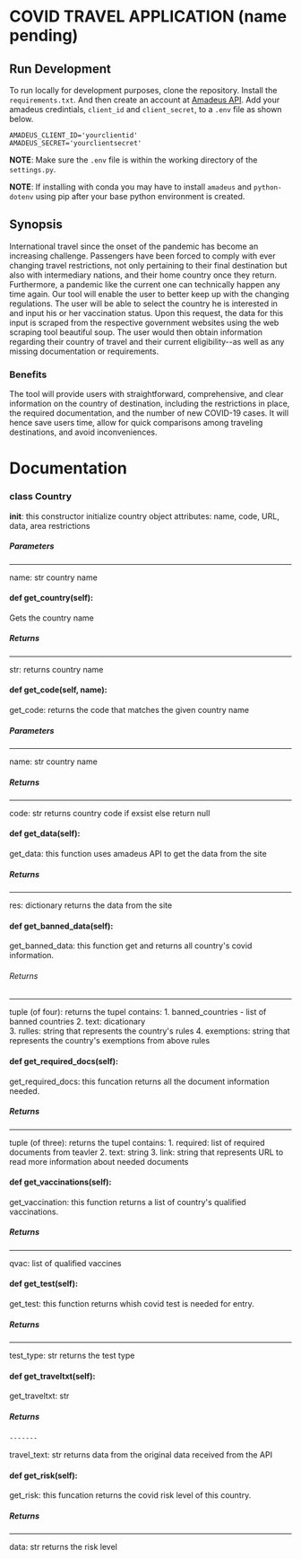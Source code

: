 # COVID TRAVEL APPLICATION (name pending)

## Run Development

To run locally for development purposes, clone the repository. Install the `requirements.txt`. And then create
an account at [Amadeus API](https://developers.amadeus.com/). Add your amadeus credintials, `client_id` and `client_secret`, to a `.env` file as shown below.

```
AMADEUS_CLIENT_ID='yourclientid'
AMADEUS_SECRET='yourclientsecret'
```

**NOTE**: Make sure the `.env` file is within the working directory of the `settings.py`.

**NOTE**: If installing with conda you may have to install `amadeus` and `python-dotenv` using pip after your base python environment is created.

## Synopsis

International travel since the onset of the pandemic has become an increasing challenge. Passengers have been forced to comply with ever changing travel restrictions, not only pertaining to their final destination but also with intermediary nations, and their home country once they return. Furthermore, a pandemic like the current one can technically happen any time again. Our tool will enable the user to better keep up with the changing regulations. The user will be able to select the country he is interested in and input his or her vaccination status. Upon this request, the data for this input is scraped from the respective government websites using the web scraping tool beautiful soup. The user would then obtain information regarding their country of travel and their current eligibility--as well as any missing documentation or requirements.

### Benefits

The tool will provide users with straightforward, comprehensive, and clear information on the country of destination, including the restrictions in place, the required documentation, and the number of new COVID-19 cases. It will hence save users time, allow for quick comparisons among traveling destinations, and avoid inconveniences.

# Documentation

### class Country

  __init__: this constructor initialize country object attributes: name, code, URL, data, area restrictions 

  ##### Parameters
  ----------
  name: str
  country name
  
#### def get_country(self):
  Gets the country name
  
  ##### Returns
  -------
  str: 
      returns country name  

#### def get_code(self, name):

  get_code: returns the code that matches the given country name
  
  ##### Parameters
  ----------
  name: str
    country name

  ##### Returns
  -------
  code: str
      returns country code if exsist else return null 
   
   
#### def get_data(self):
  get_data: this function uses amadeus API to get the data from the site  
  
  ##### Returns
  -------
  res: dictionary
      returns the data from the site  
      
####  def get_banned_data(self):
  get_banned_data: this function get and returns all country's covid information.  
    
  ###### Returns
  -------
  tuple (of four):
      returns the tupel contains:
      1. banned_countries - list of banned countries
      2. text: dicationary    
      3. rulles: string that represents the country's rules
      4. exemptions: string that represents the country's exemptions from above rules
####   def get_required_docs(self):
  get_required_docs: this funcation returns all the document information needed.  
    
 ##### Returns
  -------
  tuple (of three):
      returns the tupel contains:
      1. required: list of required documents from teavler 
      2. text: string
      3. link: string that represents URL to read more information about needed documents

####  def get_vaccinations(self):
  get_vaccination: this function returns a list of country's qualified vaccinations.  
    
  ##### Returns
  -------
  qvac: list of qualified vaccines
  
####  def get_test(self):
  get_test: this function returns whish covid test is needed for entry.  
    
 ##### Returns
  -------
  test_type: str
    returns the test type
    
####  def get_traveltxt(self):
  get_traveltxt: str 
    
  ##### Returns
    -------
  travel_text: str
    returns data from the original data received from the API

####   def get_risk(self):
  get_risk: this funcation returns the covid risk level of this country.  
    
   ##### Returns
  -------
  data: str 
    returns the risk level 

